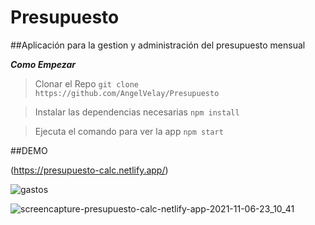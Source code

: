 # Presupuesto

##Aplicación para la gestion y administración del presupuesto mensual



***Como Empezar*** 

>Clonar el Repo
`git clone https://github.com/AngelVelay/Presupuesto `

> Instalar las dependencias necesarias 
`npm install `

>Ejecuta el comando para ver la app 
`npm start`




##DEMO

(https://presupuesto-calc.netlify.app/)



![gastos](https://user-images.githubusercontent.com/26851737/140633141-78a204e8-96c8-478d-b6cd-cc2525ae373e.png)


![screencapture-presupuesto-calc-netlify-app-2021-11-06-23_10_41](https://user-images.githubusercontent.com/26851737/140633150-3f46f479-16d8-43a8-86fb-d73fdc2691f7.png)
